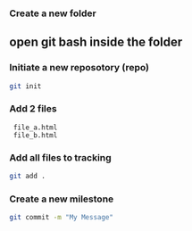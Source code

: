 ### Create a new folder

## open git bash inside the folder

### Initiate a new reposotory (repo)
```bash
git init
```

### Add 2 files
```
 file_a.html
 file_b.html
 ```
### Add all files to tracking
```bash
git add .
```
### Create a new milestone
```bash
git commit -m "My Message"
```